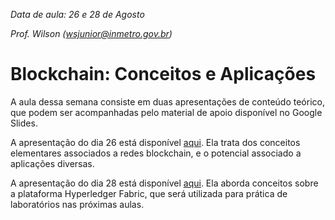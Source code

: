 *Data de aula: 26 e 28 de Agosto*

*Prof. Wilson (wsjunior@inmetro.gov.br)*

# Blockchain: Conceitos e Aplicações

A aula dessa semana consiste em duas apresentações de conteúdo teórico, que podem ser acompanhadas pelo material de apoio disponível no Google Slides.

A apresentação do dia 26 está disponível [aqui](https://docs.google.com/presentation/d/1aOe2dQtuayVZbidH3Cfwg0W_3dmRa03WLazG7XuWcV4/edit?usp=sharing). Ela trata dos conceitos elementares associados a redes blockchain, e o potencial associado a aplicações diversas.

A apresentação do dia 28 está disponível [aqui](
https://docs.google.com/presentation/d/16NrQbWG3p1X-ieErYpFWZPhjRV2ni6tgSNNhDISWMW4/edit?usp=drivesdk). Ela aborda conceitos sobre a plataforma Hyperledger Fabric, que será utilizada para prática de laboratórios nas próximas aulas.
